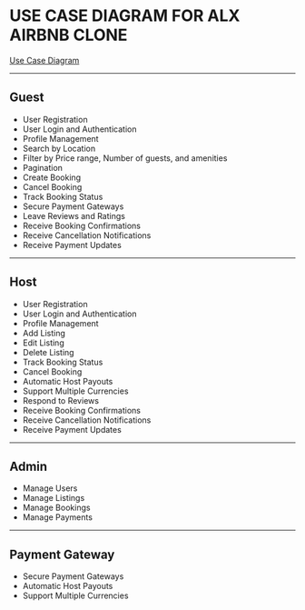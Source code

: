 # USE CASE DIAGRAM FOR ALX AIRBNB CLONE

[Use Case Diagram](./Use_Case_Diagram_ALX_Airbnb_clone.png)

---

## **Guest**

- User Registration  
- User Login and Authentication  
- Profile Management  
- Search by Location  
- Filter by Price range, Number of guests, and amenities  
- Pagination  
- Create Booking  
- Cancel Booking  
- Track Booking Status  
- Secure Payment Gateways  
- Leave Reviews and Ratings  
- Receive Booking Confirmations  
- Receive Cancellation Notifications  
- Receive Payment Updates  

---

## **Host**

- User Registration
- User Login and Authentication  
- Profile Management  
- Add Listing  
- Edit Listing  
- Delete Listing  
- Track Booking Status  
- Cancel Booking  
- Automatic Host Payouts  
- Support Multiple Currencies  
- Respond to Reviews  
- Receive Booking Confirmations  
- Receive Cancellation Notifications  
- Receive Payment Updates  

---

## **Admin**

- Manage Users  
- Manage Listings  
- Manage Bookings  
- Manage Payments  

---

## **Payment Gateway**

- Secure Payment Gateways  
- Automatic Host Payouts  
- Support Multiple Currencies  
